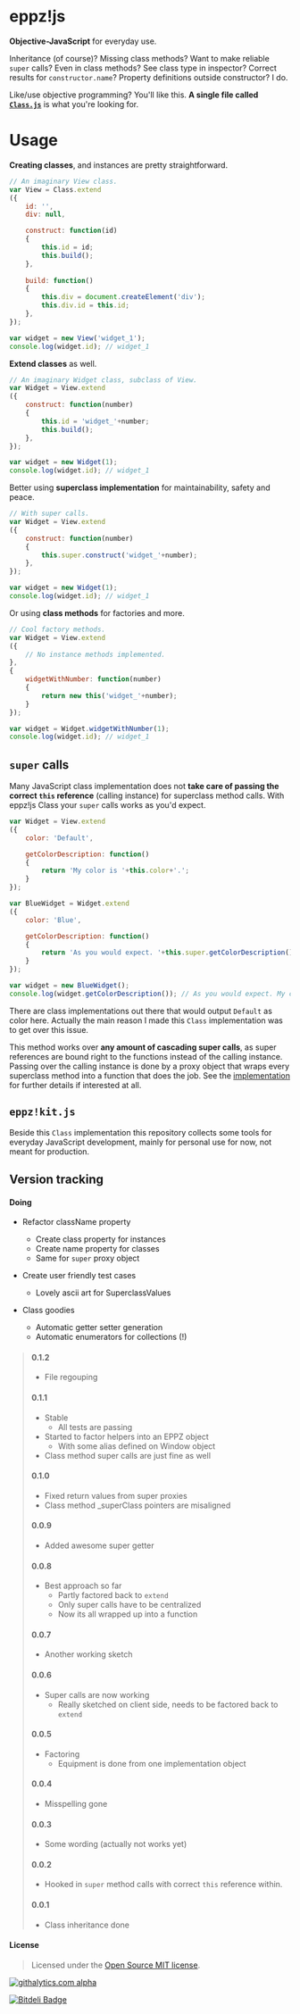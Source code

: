 eppz!js
=======

**Objective-JavaScript** for everyday use.

Inheritance (of course)? Missing class methods? Want to make reliable `super` calls? Even in class methods? See class type in inspector? Correct results for `constructor.name`? Property definitions outside constructor? I do.

Like/use objective programming? You'll like this. **A single file called [`Class.js`](https://github.com/eppz/eppz-js/blob/master/Classes/eppz!kit/Class.js)** is what you're looking for.


# Usage


**Creating classes**, and instances are pretty straightforward.
```JavaScript
// An imaginary View class.
var View = Class.extend
({
    id: '',
    div: null,

    construct: function(id)
    {
        this.id = id;
        this.build();
    },
    
    build: function()
    {
        this.div = document.createElement('div');
        this.div.id = this.id;
    },
});

var widget = new View('widget_1');
console.log(widget.id); // widget_1
```


**Extend classes** as well.
```JavaScript
// An imaginary Widget class, subclass of View.
var Widget = View.extend
({
    construct: function(number)
    {
        this.id = 'widget_'+number;
        this.build();
    },
});

var widget = new Widget(1);
console.log(widget.id); // widget_1
```


Better using **superclass implementation** for maintainability, safety and peace.
```JavaScript
// With super calls.
var Widget = View.extend
({
    construct: function(number)
    {
        this.super.construct('widget_'+number);
    },
});

var widget = new Widget(1);
console.log(widget.id); // widget_1
```


Or using **class methods** for factories and more.
```JavaScript
// Cool factory methods.
var Widget = View.extend
({
    // No instance methods implemented.
},
{
    widgetWithNumber: function(number)
    {
        return new this('widget_'+number);
    }
});

var widget = Widget.widgetWithNumber(1);
console.log(widget.id); // widget_1
```


## `super` calls

Many JavaScript class implementation does not **take care of passing the correct `this` reference** (calling instance) for superclass method calls. With eppz!js Class your `super` calls works as you'd expect.
```JavaScript
var Widget = View.extend
({
    color: 'Default',

    getColorDescription: function()
    {
        return 'My color is '+this.color+'.';
    }
});

var BlueWidget = Widget.extend
({
    color: 'Blue',

    getColorDescription: function()
    {
        return 'As you would expect. '+this.super.getColorDescription();
    }
});

var widget = new BlueWidget();
console.log(widget.getColorDescription()); // As you would expect. My color is Blue.
```
There are class implementations out there that would output `Default` as color here. Actually the main reason I made this `Class` implementation was to get over this issue.

This method works over **any amount of cascading super calls**, as super references are bound right to the functions instead of the calling instance. Passing over the calling instance is done by a proxy object that wraps every superclass method into a function that does the job. See the [implementation](https://github.com/eppz/eppz-js/blob/master/Classes/eppz!kit/Class.js) for further details if interested at all.


## `eppz!kit.js`

Beside this `Class` implementation this repository collects some tools for everyday JavaScript development, mainly for personal use for now, not meant for production.


## Version tracking

#### Doing

+ Refactor className property
    + Create class property for instances
    + Create name property for classes
    + Same for `super` proxy object

+ Create user friendly test cases
    + Lovely ascii art for SuperclassValues

+ Class goodies
    + Automatic getter setter generation
    + Automatic enumerators for collections (!)

> #### 0.1.2
>
> + File regouping
>
>
> #### 0.1.1
> 
> + Stable
>   + All tests are passing
> + Started to factor helpers into an EPPZ object
>   + With some alias defined on Window object
> + Class method super calls are just fine as well
> 
> 
> #### 0.1.0
> 
> + Fixed return values from super proxies
> + Class method _superClass pointers are misaligned
> 
> 
> #### 0.0.9
> 
> + Added awesome super getter
> 
> 
> #### 0.0.8
> 
> + Best approach so far
>   + Partly factored back to `extend`
>   + Only super calls have to be centralized
>   + Now its all wrapped up into a function
> 
> 
> #### 0.0.7
> 
> + Another working sketch
> 
> 
> #### 0.0.6
> 
> + Super calls are now working
>   + Really sketched on client side, needs to be factored back to `extend`
> 
> 
> #### 0.0.5
> 
> + Factoring
>   + Equipment is done from one implementation object
> 
> 
> #### 0.0.4
> 
> + Misspelling gone
>  
> 
> #### 0.0.3
> 
> + Some wording (actually not works yet)
>  
> 
> #### 0.0.2
> 
> + Hooked in `super` method calls with correct `this` reference within.
>  
> 
> #### 0.0.1
> 
> + Class inheritance done


#### License
> Licensed under the [Open Source MIT license](http://en.wikipedia.org/wiki/MIT_License).

[![githalytics.com alpha](https://cruel-carlota.pagodabox.com/02949f8d26ad5362c8cbed6962cef669 "githalytics.com")](http://githalytics.com/eppz/eppz-js)

[![Bitdeli Badge](https://d2weczhvl823v0.cloudfront.net/eppz/eppz-js/trend.png)](https://bitdeli.com/free "Bitdeli Badge")

